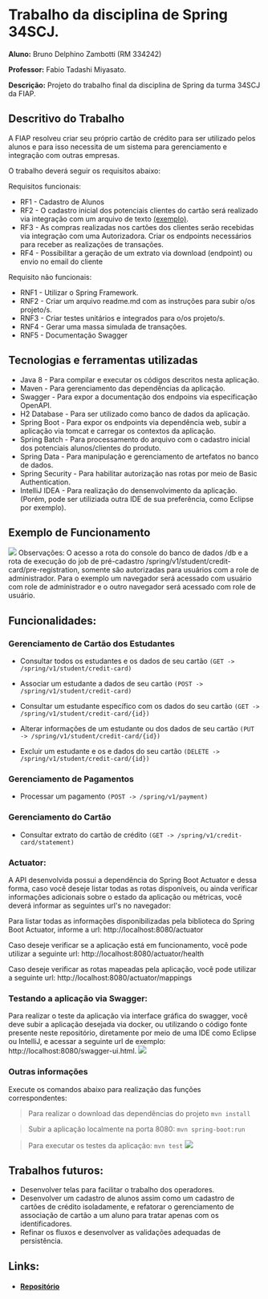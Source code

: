 # Trabalho da disciplina de Spring 34SCJ.
**Aluno:** Bruno Delphino Zambotti (RM 334242)

**Professor:** Fabio Tadashi Miyasato.

**Descrição:** Projeto do trabalho final da disciplina de Spring da turma 34SCJ da FIAP.

## Descritivo do Trabalho
A FIAP resolveu criar seu próprio cartão de crédito para ser utilizado pelos alunos e para isso necessita de um sistema para gerenciamento e integração com outras empresas.

O trabalho deverá seguir os requisitos abaixo:

Requisitos funcionais:
- RF1 - Cadastro de Alunos
- RF2 - O cadastro inicial dos potenciais clientes do cartão será realizado via integração com um arquivo de texto
 [(exemplo)](https://drive.google.com/open?id=19ILqrYjOEe4C840ZRwhKDauvhDZCKc).
- RF3 - As compras realizadas nos cartões dos clientes serão recebidas via integração com uma Autorizadora. 
Criar os endpoints necessários para receber as realizações de transações.
- RF4 - Possibilitar a geração de um extrato via download (endpoint) ou envio no email do cliente 

Requisito não funcionais:
- RNF1 - Utilizar o Spring Framework.
- RNF2 - Criar um arquivo readme.md com as instruções para subir o/os projeto/s.
- RNF3 - Criar testes unitários e integrados para o/os projeto/s.
- RNF4 - Gerar uma massa simulada de transações.
- RNF5 - Documentação Swagger

## Tecnologias e ferramentas utilizadas
- Java 8 - Para compilar e executar os códigos descritos nesta aplicação.
- Maven - Para gerenciamento das dependências da aplicação.
- Swagger - Para expor a documentação dos endpoins via especificação OpenAPI.
- H2 Database - Para ser utilizado como banco de dados da aplicação.
- Spring Boot - Para expor os endpoints via dependência web, subir a aplicação via tomcat e carregar os contextos da aplicação.
- Spring Batch - Para processamento do arquivo com o cadastro inicial dos potenciais alunos/clientes do produto.
- Spring Data - Para manipulação e gerenciamento de artefatos no banco de dados.
- Spring Security - Para habilitar autorização nas rotas por meio de Basic Authentication.
- IntelliJ IDEA - Para realização do densenvolvimento da aplicação. (Porém, pode ser utiliziada outra IDE de sua preferência, como Eclipse por exemplo).

## Exemplo de Funcionamento
![](example.gif)
Observações: O acesso a rota do console do banco de dados /db e a rota de execução do job de pré-cadastro  /spring/v1/student/credit-card/pre-registration,
somente são autorizadas para usuários com a role de administrador. Para o exemplo um navegador será acessado com usuário com role de administrador e o outro navegador será acessado com role de usuário.

## Funcionalidades:

### Gerenciamento de Cartão dos Estudantes

- Consultar todos os estudantes e os dados de seu cartão
```(GET -> /spring/v1/student/credit-card)```

- Associar um estudante a dados de seu cartão
```(POST -> /spring/v1/student/credit-card)```

- Consultar um estudante específico com os dados do seu cartão
```(GET -> /spring/v1/student/credit-card/{id})```

- Alterar informações de um estudante ou dos dados de seu cartão
```(PUT -> /spring/v1/student/credit-card/{id})```

- Excluir um estudante e os e dados do seu cartão
```(DELETE -> /spring/v1/student/credit-card/{id})```

### Gerenciamento de Pagamentos

- Processar um pagamento
```(POST -> /spring/v1/payment)```

### Gerenciamento do Cartão
- Consultar extrato do cartão de crédito
```(GET -> /spring/v1/credit-card/statement)```

### Actuator:

A API desenvolvida possui a dependência do Spring Boot Actuator e dessa forma, caso você deseje listar todas as rotas disponíveis, ou ainda verificar informações adicionais sobre o estado da aplicação ou métricas, você deverá informar as seguintes url's no navegador: 

Para listar todas as informações disponibilizadas pela biblioteca do Spring Boot Actuator, informe a url: http://localhost:8080/actuator

Caso deseje verificar se a aplicação está em funcionamento, você pode utilizar a seguinte url: http://localhost:8080/actuator/health

Caso deseje verificar as rotas mapeadas pela aplicação, você pode utilizar a seguinte url: http://localhost:8080/actuator/mappings


### Testando a aplicação via Swagger:
Para realizar o teste da aplicação via interface gráfica do swagger, você deve subir a aplicação desejada via docker, ou utilizando o código fonte presente neste repositório, diretamente por meio de uma IDE como Eclipse ou IntelliJ, e acessar a seguinte url de exemplo: http://localhost:8080/swagger-ui.html.
![](swagger.png)

### Outras informações
Execute os comandos abaixo para realização das funções correspondentes:
> Para realizar o download das dependências do projeto ```mvn install``` 

> Subir a aplicação localmente na porta 8080:
```mvn spring-boot:run``` 

> Para executar os testes da aplicação:
```mvn test```
![](coverage.gif)

## Trabalhos futuros: 
- Desenvolver telas para facilitar o trabalho dos operadores.
- Desenvolver um cadastro de alunos assim como um cadastro de cartões de crédito isoladamente, e refatorar o gerenciamento de associação de cartão a um aluno para tratar apenas com os identificadores. 
- Refinar os fluxos e desenvolver as validações adequadas de persistência.

## Links:

- #### [Repositório](https://github.com/bruno-zambotti/trabalho-spring-34scj)